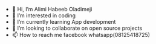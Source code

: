 - 👋 Hi, I’m Alimi Habeeb Oladimeji
- 👀 I’m interested in coding
- 🌱 I’m currently learning App development
- 💞️ I’m looking to collaborate on open source projects
- 📫 How to reach me facebook whatsapp(08125418725)

<!---
oladimeji64/oladimeji64 is a ✨ special ✨ repository because its `README.md` (this file) appears on your GitHub profile.
You can click the Preview link to take a look at your changes.
--->
